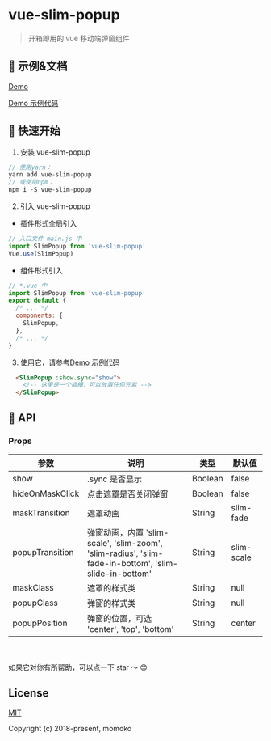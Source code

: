 # vue-slim-popup

> 开箱即用的 vue 移动端弹窗组件

## 🐠 示例&文档

[Demo](https://wannaxiao.github.io/vue-slim-popup/demo/)

[Demo 示例代码](https://github.com/wannaxiao/vue-slim-popup/blob/master/src/App.vue)

## 🚀 快速开始

1.  安装 vue-slim-popup

```js
// 使用yarn：
yarn add vue-slim-popup
// 或使用npm：
npm i -S vue-slim-popup
```

2.  引入 vue-slim-popup

- 插件形式全局引入

```js
// 入口文件 main.js 中
import SlimPopup from 'vue-slim-popup'
Vue.use(SlimPopup)
```

- 组件形式引入

```js
// *.vue 中
import SlimPopup from 'vue-slim-popup'
export default {
  /* ... */
  components: {
    SlimPopup,
  },
  /* ... */
}
```

3.  使用它，请参考[Demo 示例代码](https://github.com/wannaxiao/vue-slim-popup/blob/master/src/App.vue)
```html
  <SlimPopup :show.sync="show">
    <!-- 这里是一个插槽，可以放置任何元素 -->
  </SlimPopup>
```

## 🔌 API

### Props

| 参数 | 说明 | 类型 | 默认值 |
| --- | --- | --- | --- |
| show | .sync 是否显示 | Boolean | false |
| hideOnMaskClick | 点击遮罩是否关闭弹窗 | Boolean | false |
| maskTransition | 遮罩动画 | String | slim-fade |
| popupTransition | 弹窗动画，内置 'slim-scale', 'slim-zoom', 'slim-radius', 'slim-fade-in-bottom', 'slim-slide-in-bottom' | String | slim-scale |
| maskClass | 遮罩的样式类 | String | null |
| popupClass | 弹窗的样式类 | String | null |
| popupPosition | 弹窗的位置，可选 'center', 'top', 'bottom' | String | center |

<br>
<br>
如果它对你有所帮助，可以点一下 star ～ 😊

## License

[MIT](http://opensource.org/licenses/MIT)

Copyright (c) 2018-present, momoko
